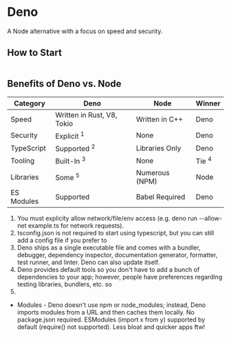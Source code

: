 # Deno

A Node alternative with a focus on speed and security.

## How to Start

```typescript

```

## Benefits of Deno vs. Node

| Category   | Deno                       | Node           | Winner           |
| ---------- | -------------------------- | -------------- | ---------------- |
| Speed      | Written in Rust, V8, Tokio | Written in C++ | Deno             |
| Security   | Explicit <sup>1</sup>      | None           | Deno             |
| TypeScript | Supported <sup>2</sup>     | Libraries Only | Deno             |
| Tooling    | Built-In <sup>3</sup>      | None           | Tie <sup>4</sup> |
| Libraries  | Some <sup>5</sup>          | Numerous (NPM) | Node             |
| ES Modules | Supported                  | Babel Required | Deno             |

1. You must explicity allow network/file/env access (e.g. deno run --allow-net example.ts for network requests).
2. tsconfig.json is not required to start using typescript, but you can still add a config file if you prefer to
3. Deno ships as a single executable file and comes with a bundler, debugger, dependency inspector, documentation generator, formatter, test runner, and linter. Deno can also update itself.
4. Deno provides default tools so you don't have to add a bunch of dependencies to your app; however, people have preferences regarding testing libraries, bundlers, etc. so
5. 

- Modules - Deno doesn't use npm or node_modules; instead, Deno imports modules from a URL and then caches them locally. No package.json required. ESModules (import x from y) supported by default (require() not supported). Less bloat and quicker apps ftw!
